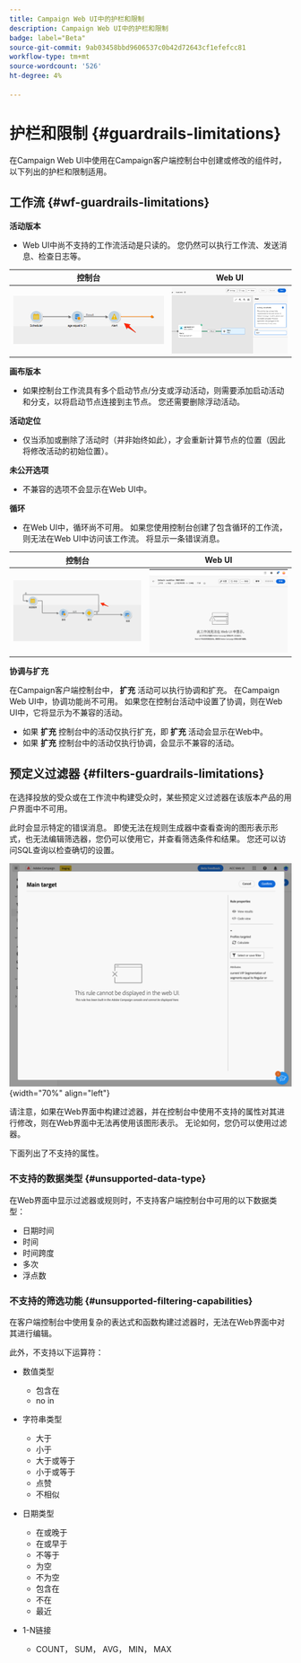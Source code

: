 ```yaml
---
title: Campaign Web UI中的护栏和限制
description: Campaign Web UI中的护栏和限制
badge: label="Beta"
source-git-commit: 9ab03458bbd9606537c0b42d72643cf1efefcc81
workflow-type: tm+mt
source-wordcount: '526'
ht-degree: 4%

---
```



# 护栏和限制 {#guardrails-limitations}

在Campaign Web UI中使用在Campaign客户端控制台中创建或修改的组件时，以下列出的护栏和限制适用。

## 工作流 {#wf-guardrails-limitations}

**活动版本**

* Web UI中尚不支持的工作流活动是只读的。 您仍然可以执行工作流、发送消息、检查日志等。

| 控制台 | Web UI |
| --- | --- |
| ![](assets/limitations-activities-console.png) | ![](assets/limitations-activities-web.png) |

**画布版本**

* 如果控制台工作流具有多个启动节点/分支或浮动活动，则需要添加启动活动和分支，以将启动节点连接到主节点。 您还需要删除浮动活动。

**活动定位**

* 仅当添加或删除了活动时（并非始终如此），才会重新计算节点的位置（因此将修改活动的初始位置）。

**未公开选项**

* 不兼容的选项不会显示在Web UI中。

**循环**

* 在Web UI中，循环尚不可用。 如果您使用控制台创建了包含循环的工作流，则无法在Web UI中访问该工作流。 将显示一条错误消息。

| 控制台 | Web UI |
| --- | --- |
| ![](assets/limitations-loops-console.png) | ![](assets/limitations-loops-web.png) |

**协调与扩充**

在Campaign客户端控制台中， **扩充** 活动可以执行协调和扩充。 在Campaign Web UI中，协调功能尚不可用。 如果您在控制台活动中设置了协调，则在Web UI中，它将显示为不兼容的活动。

* 如果 **扩充** 控制台中的活动仅执行扩充，即 **扩充** 活动会显示在Web中。
* 如果 **扩充** 控制台中的活动仅执行协调，会显示不兼容的活动。

## 预定义过滤器 {#filters-guardrails-limitations}

在选择投放的受众或在工作流中构建受众时，某些预定义过滤器在该版本产品的用户界面中不可用。

此时会显示特定的错误消息。 即使无法在规则生成器中查看查询的图形表示形式，也无法编辑筛选器，您仍可以使用它，并查看筛选条件和结果。 您还可以访问SQL查询以检查确切的设置。

![](assets/filter-unavailable.png){width="70%" align="left"}


请注意，如果在Web界面中构建过滤器，并在控制台中使用不支持的属性对其进行修改，则在Web界面中无法再使用该图形表示。 无论如何，您仍可以使用过滤器。

下面列出了不支持的属性。

### 不支持的数据类型 {#unsupported-data-type}

在Web界面中显示过滤器或规则时，不支持客户端控制台中可用的以下数据类型：

* 日期时间
* 时间
* 时间跨度
* 多次
* 浮点数

### 不支持的筛选功能 {#unsupported-filtering-capabilities}

在客户端控制台中使用复杂的表达式和函数构建过滤器时，无法在Web界面中对其进行编辑。

此外，不支持以下运算符：

* 数值类型
   * 包含在
   * no in

* 字符串类型
   * 大于
   * 小于
   * 大于或等于
   * 小于或等于
   * 点赞
   * 不相似

* 日期类型
   * 在或晚于
   * 在或早于
   * 不等于
   * 为空
   * 不为空
   * 包含在
   * 不在
   * 最近

* 1-N链接
   * COUNT， SUM， AVG， MIN， MAX
